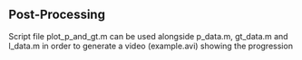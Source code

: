 ## Post-Processing

Script file plot_p_and_gt.m can be used alongside p_data.m, gt_data.m and l_data.m in order to generate a video (example.avi) showing the progression
